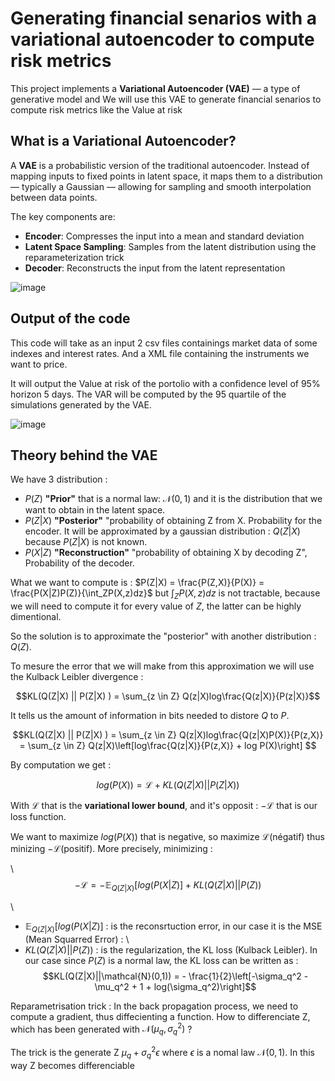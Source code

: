 # Generating financial senarios with a variational autoencoder to compute risk metrics

This project implements a **Variational Autoencoder (VAE)** — a type of generative model and We will use this VAE to generate financial senarios to compute risk metrics like the Value at risk


## What is a Variational Autoencoder?

A **VAE** is a probabilistic version of the traditional autoencoder. Instead of mapping inputs to fixed points in latent space, it maps them to a distribution — typically a Gaussian — allowing for sampling and smooth interpolation between data points.

The key components are:

- **Encoder**: Compresses the input into a mean and standard deviation
- **Latent Space Sampling**: Samples from the latent distribution using the reparameterization trick
- **Decoder**: Reconstructs the input from the latent representation

![image](https://github.com/user-attachments/assets/09cba6bc-19e1-4d21-a38e-705de58d0fc1)

## Output of the code

This code will take as an input 2 csv files containings market data of some indexes and interest rates. And a XML file containing the instruments we want to price.

It will output the Value at risk of the portolio with a confidence level of 95% horizon 5 days. The VAR will be computed by the 95 quartile of the simulations generated by the VAE.

![image](https://github.com/user-attachments/assets/4aa89310-e98b-4ab2-9dc8-c2228b4e9dc7)

## Theory behind the VAE

We have 3 distribution :
* $P(Z)$ **"Prior"** that is a normal law: $\mathcal{N}(0,1)$ and it is the distribution that we want to obtain in the latent space.
* $P(Z|X)$ **"Posterior"** "probability of obtaining Z from X. Probability for the encoder. It will be approximated by a gaussian distribution : $Q(Z|X)$ because $P(Z|X)$ is not known.
* $P(X|Z)$ **"Reconstruction"** "probability of obtaining X by decoding Z", Probability of the decoder. 

What we want to compute is : $P(Z|X) = \frac{P(Z,X)}{P(X)} = \frac{P(X|Z)P(Z)}{\int_ZP(X,z)dz}$ but $\int_ZP(X,z)dz$ is not tractable, because we will need to compute it for every value of $Z$, the latter can be highly dimentional. 

So the solution is to approximate the "posterior" with another distribution : $Q(Z)$.

To mesure the error that we will make from this approximation we will use the Kulback Leibler divergence : 

$$KL(Q(Z|X) || P(Z|X) ) = \sum_{z \in Z} Q(z|X)log\frac{Q(z|X)}{P(z|X)}$$

It tells us the amount of information in bits needed to distore $Q$ to $P$.

$$KL(Q(Z|X) || P(Z|X) ) = \sum_{z \in Z} Q(z|X)log\frac{Q(z|X)P(X)}{P(z,X)} = \sum_{z \in Z} Q(z|X)\left[log\frac{Q(z|X)}{P(z,X)} + log P(X)\right] $$

By computation we get :

$$log(P(X)) = \mathcal{L} + KL(Q(Z|X)||P(Z|X))$$

With $\mathcal{L}$ that is the **variational lower bound**, and it's opposit : $-\mathcal{L}$ that is our loss function.

We want to maximize $log(P(X))$ that is negative, so maximize $\mathcal{L}$(négatif) thus minizing $-\mathcal{L}$(positif). More precisely, minimizing :

\\
$$- \mathcal{L} = - \mathbb{E}_{Q(Z|X)}[log(P(X|Z)] + KL(Q(Z|X)||P(Z))$$

\
* $\mathbb{E}_{Q(Z|X)}[log(P(X|Z)]$ : is the reconsrtuction error, in our case it is the MSE (Mean Squarred Error) :
\\
* $KL(Q(Z|X)||P(Z))$ : is the regularization, the KL loss (Kulback Leibler). In our case since $P(Z)$ is a normal law, the KL loss can be written as :
$$KL(Q(Z|X)||\mathcal{N}(0,1)) = - \frac{1}{2}\left[-\sigma_q^2 - \mu_q^2 + 1 + log(\sigma_q^2)\right]$$

Reparametrisation trick :
In the back propagation process, we need to compute a gradient, thus diffecienting a function.
How to differenciate Z, which has been generated with $\mathcal{N}(\mu_q,\sigma_q^2)$ ?

The trick is the generate Z $\mu_q + \sigma_q^2 \epsilon$ where $\epsilon$ is a nomal law $\mathcal{N}(0,1)$. In this way Z becomes differenciable


